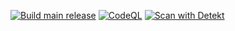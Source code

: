 [![Build main release](https://github.com/reyesruiz/PizzaDriver/actions/workflows/android_main.yml/badge.svg)](https://github.com/reyesruiz/PizzaDriver/actions/workflows/android_main.yml)
[![CodeQL](https://github.com/reyesruiz/PizzaDriver/actions/workflows/codeql-analysis.yml/badge.svg)](https://github.com/reyesruiz/PizzaDriver/actions/workflows/codeql-analysis.yml)
[![Scan with Detekt](https://github.com/reyesruiz/PizzaDriver/actions/workflows/detekt-analysis.yml/badge.svg)](https://github.com/reyesruiz/PizzaDriver/actions/workflows/detekt-analysis.yml)
